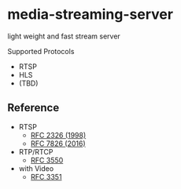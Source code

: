 # media-streaming-server

light weight and fast stream server

Supported Protocols
- RTSP
- HLS
- (TBD)

## Reference
- RTSP
  - [RFC 2326 (1998)](https://datatracker.ietf.org/doc/html/rfc2326)
  - [RFC 7826 (2016)](https://datatracker.ietf.org/doc/html/rfc7826)
- RTP/RTCP
  - [RFC 3550](https://datatracker.ietf.org/doc/html/rfc3550)
- with Video
  - [RFC 3351](https://datatracker.ietf.org/doc/html/rfc3551)
